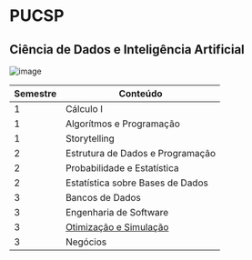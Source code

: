 # PUCSP
## Ciência de Dados e Inteligência Artificial
![image](https://github.com/anacgr05/PUCSP/assets/151938722/45f0f94f-d260-4b95-a5fd-38ff812131a6)

|Semestre|Conteúdo|
|---|---|
|1|	Cálculo I|
|1|	Algorítmos e Programação|
|1| Storytelling|
|2|Estrutura de Dados e Programação|
|2|Probabilidade e Estatística|
|2|Estatística sobre Bases de Dados|
|3|Bancos de Dados|
|3|Engenharia de Software|
|3|[Otimização e Simulação](https://github.com/anacgr05/PUCSP/blob/main/Otimizacao-e-Simulacao/README.md)|
|3|Negócios|
